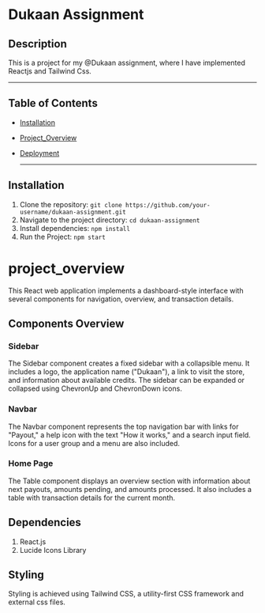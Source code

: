 # Dukaan Assignment

## Description
This is a project for my @Dukaan assignment, where I have implemented Reactjs and Tailwind Css.

---

## Table of Contents
- [Installation](#installation)
- [Project_Overview](#project_overview)
- [Deployment](#deployment)

  ---
  
## Installation
1. Clone the repository: `git clone https://github.com/your-username/dukaan-assignment.git`
2. Navigate to the project directory: `cd dukaan-assignment`
3. Install dependencies: `npm install`
4. Run the Project:  `npm start`

# project_overview
This React web application implements a dashboard-style interface with several components for navigation, overview, and transaction details.

## Components Overview
### Sidebar
The Sidebar component creates a fixed sidebar with a collapsible menu. It includes a logo, the application name ("Dukaan"), a link to visit the store, and information about available credits. The sidebar can be expanded or collapsed using ChevronUp and ChevronDown icons.

### Navbar
The Navbar component represents the top navigation bar with links for "Payout," a help icon with the text "How it works," and a search input field. Icons for a user group and a menu are also included.

### Home Page
The Table component displays an overview section with information about next payouts, amounts pending, and amounts processed. It also includes a table with transaction details for the current month.

## Dependencies
1. React.js
2. Lucide Icons Library

## Styling
Styling is achieved using Tailwind CSS, a utility-first CSS framework and external css files.


